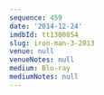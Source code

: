 ```yaml
---
sequence: 459
date: '2014-12-24'
imdbId: tt1300854
slug: iron-man-3-2013
venue: null
venueNotes: null
medium: Blu-ray
mediumNotes: null
---
```


